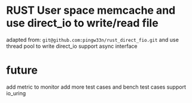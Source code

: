 # RUST User space memcache and use direct_io to write/read file 
adapted from: `git@github.com:pingw33n/rust_direct_fio.git`
and use thread pool to write direct_io support async interface

# future
add metric to monitor 
add more test cases and bench test cases
support io_uring

